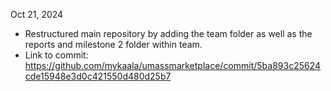 Oct 21, 2024

 - Restructured main repository by adding the team folder as well as the reports and milestone 2 folder within team. 
 - Link to commit: https://github.com/mykaala/umassmarketplace/commit/5ba893c25624cde15948e3d0c421550d480d25b7

 